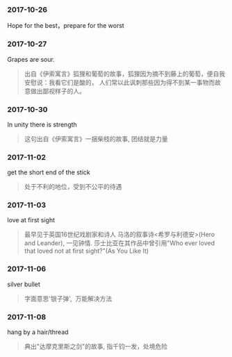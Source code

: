 
### 2017-10-26

Hope for the best，prepare for the worst

### 2017-10-27

Grapes are sour. 
> 出自《伊索寓言》狐狸和葡萄的故事，狐狸因为摘不到藤上的葡萄，便自我安慰说：我看它们是酸的， 人们常以此讽刺那些因为得不到某一事物而故意做出鄙视样子的人。

### 2017-10-30

In unity there is strength  
> 这句出自《伊索寓言》一捆柴枝的故事, 团结就是力量

### 2017-11-02

get the short end of the stick
> 处于不利的地位，受到不公平的待遇

### 2017-11-03
love at first sight
> 最早见于英国16世纪戏剧家和诗人 马洛的叙事诗<希罗与利德安>(Hero and Leander), 一见钟情. 莎士比亚在其作品中曾引用"Who ever loved that loved not at first sight?"(As You Like It)

### 2017-11-06
silver bullet
> 字面意思'银子弹',  万能解决方法

### 2017-11-08
hang by a hair/thread 
> 典出"达摩克里斯之剑"的故事, 指千钧一发，处境危险
